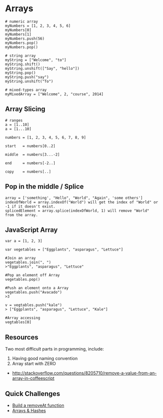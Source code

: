 # Arrays

```
# numeric array
myNumbers = [1, 2, 3, 4, 5, 6]
myNumbers[0]
myNumbers[1]
myNumbers.push(56)
myNumbers.pop()
myNumbers.pop()

# string array
myString = ["Welcome", "to"]
myString.shift()
myString.unshift(["Say", "hello"])
myString.pop()
myString.push("say")
myString.unshift("To")

# mixed-types array
myMixedArray = ["Welcome", 2, "course", 2014]

```

## Array Slicing

```
# ranges
a = [1..10]
a = [1...10]

numbers = [1, 2, 3, 4, 5, 6, 7, 8, 9]

start   = numbers[0..2]

middle  = numbers[3...-2]

end     = numbers[-2..]

copy    = numbers[..]
```

## Pop in the middle / Splice
```
array = ['something', "Hello", "World", "Again", 'some others']
indexOfWorld = array.indexOf("World") will get the index of "World" or -1 if it doesn't exist. 
splicedElement = array.splice(indexOfWorld, 1) will remove "World" from the array.
```

## JavaScript Array

```
var a = [1, 2, 3]

var vegetables = ["Eggplants", "asparagus", "Lettuce"]

#Join an array
vegetables.join(", ")
>"Eggplants", "asparagus", "Lettuce"

#Pop an element off Array
vegetables.pop()

#Push an element onto a Array
vegetables.push("Avacado")
>3

v = vegtables.push("kale")
> ["Eggplants", "asparagus", "Lettuce", "Kale"]

#Array accessing
vegtables[0]
```

## Resources

Two most difficult parts in programming, include:

1. Having good naming convention
2. Array start with ZERO

- http://stackoverflow.com/questions/8205710/remove-a-value-from-an-array-in-coffeescript

## Quick Challenges

- [Build a removeAt function](https://github.com/wdi-hk-sep-2014/notes/issues/4)
- [Arrays & Hashes](https://gist.github.com/mddub/6184b707d52ca6f66eff)
